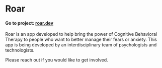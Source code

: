 # Roar
#### Go to project: [roar.dev](https://roar.dev)

Roar is an app developed to help bring the power of Cognitive Behavioral Therapy to people who want to better manage their fears or anxiety. This app is being developed by an interdisciplinary team of psychologists and technologists.

Please reach out if you would like to get involved.
